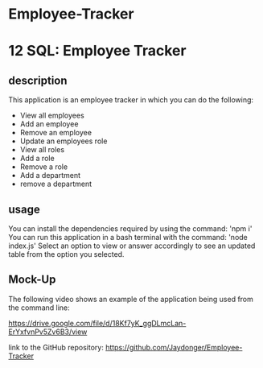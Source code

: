 # Employee-Tracker
# 12 SQL: Employee Tracker

## description
This application is an employee tracker in which you can do the following:
 - View all employees
 - Add an employee
 - Remove an employee
 - Update an employees role
 - View all roles
 - Add a role
 - Remove a role
 - Add a department
 - remove a department

 ## usage
You can install the dependencies required by using the command: 'npm i'
You can run this application in a bash terminal with the command: 'node index.js'
Select an option to view or answer accordingly to see an updated table from the option you selected.

## Mock-Up

The following video shows an example of the application being used from the command line:

https://drive.google.com/file/d/18Kf7yK_ggDLmcLan-ErYxfvnPv5Zv6B3/view 

link to the GitHub repository: https://github.com/Jaydonger/Employee-Tracker 

